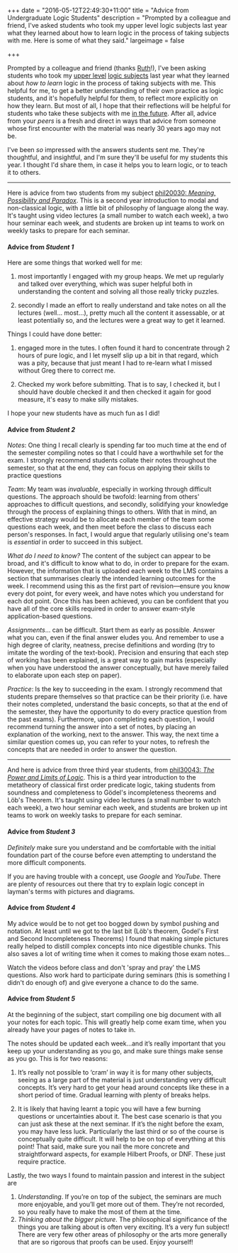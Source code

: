 +++
date = "2016-05-12T22:49:30+11:00"
title = "Advice from Undergraduate Logic Students"
description = "Prompted by a colleague and friend, I've asked students who took my upper level logic subjects last year what they learned about how to learn logic in the process of taking subjects with me. Here is some of what they said."
largeimage = false

+++


Prompted by a colleague and friend (thanks [Ruth](https://unimelb.academia.edu/RuthBoeker)!), I've been asking students who took my [upper level](https://consequently.org/class/2015/PHIL20030/) [logic subjects](https://consequently.org/class/2015/PHIL30043/) last year what they learned about *how to learn* logic in the process of taking subjects with me. This helpful for me, to get a better understanding of their own practice as logic students, and it's hopefully helpful for them, to reflect more explicitly on how they learn. But most of all, I hope that their reflections will be helpful for students who take these subjects with me [in the future](https://consequently.org/class/).  After all, advice from your *peers* is a fresh and direct in ways that advice from someone whose first encounter with the material was nearly 30 years ago may not be.

I've been *so* impressed with the answers students sent me. They're thoughtful, and insightful, and I'm sure they'll be useful for my students this year. I thought I'd share them, in case it helps you to learn logic, or to teach it to others.

---

Here is advice from two students from my subject [<span class="caps">phil20030</span>: *Meaning, Possibility and Paradox*](https://consequently.org/class/2016/PHIL20030/). This is a second year introduction to modal and non-classical logic, with a little bit of philosophy of language along the way. It's taught using video lectures (a small number to watch each week), a two hour seminar each week, and students are broken up int teams to work on weekly tasks to prepare for each seminar. 

#### Advice from *Student 1*

Here are some things that worked well for me:

1. most importantly I engaged with my group heaps. We met up regularly and talked over everything, which was super helpful both in understanding the content and solving all those really tricky puzzles.

2. secondly I made an effort to really understand and take notes on all the lectures (well&hellip; most&hellip;), pretty much all the content it assessable, or at least potentially so, and the lectures were a great way to get it learned. 

Things I could have done better:

1. engaged more in the tutes. I often found it hard to concentrate through 2 hours of pure logic, and I let myself slip up a bit in that regard, which was a pity, because that just meant I had to re-learn what I missed without Greg there to correct me.

2. Checked my work before submitting. That is to say, I checked it, but I should have double checked it and then checked it again for good measure, it's easy to make silly mistakes. 

I hope your new students have as much fun as I did!

#### Advice from *Student 2*

*Notes*: One thing I recall clearly is spending far too much time at the end of the semester compiling notes so that I could have a worthwhile set for the exam. I strongly recommend students collate their notes throughout the semester, so that at the end, they can focus on applying their skills to practice questions

*Team*: My team was *invaluable*, especially in working through difficult questions. The approach should be twofold: learning from others' approaches to difficult questions, and secondly, solidifying your knowledge through the process of explaining things to others. With that in mind, an effective strategy would be to allocate each member of the team some questions each week, and then meet before the class to discuss each person's responses. In fact, I would argue that regularly utilising one's team is *essential* in order to succeed in this subject.

*What do I need to know?* The content of the subject can appear to be broad, and it's difficult to know what to do, in order to prepare for the exam. However, the information that is uploaded each week to the LMS contains a section that summarises clearly the intended learning outcomes for the week. I recommend using this as the first part of revision&mdash;ensure you know every dot point, for every week, and have notes which you understand for each dot point. Once this has been achieved, you can be confident that you have all of the core skills required in order to answer exam-style application-based questions.

*Assignments*&hellip; can be difficult. Start them as early as possible. Answer what you can, even if the final answer eludes you. And remember to use a high degree of clarity, neatness, precise definitions and wording (try to imitate the wording of the text-book). Precision and ensuring that each step of working has been explained, is a great way to gain marks (especially when you have understood the answer conceptually, but have merely failed to elaborate upon each step on paper).

*Practice*: Is the key to succeeding in the exam. I strongly recommend that students prepare themselves so that practice can be their priority (i.e. have their notes completed, understand the basic concepts, so that at the end of the semester, they have the opportunity to do every practice question from the past exams). Furthermore, upon completing each question, I would recommend turning the answer into a set of notes, by placing an explanation of the working, next to the answer. This way, the next time a similar question comes up, you can refer to your notes, to refresh the concepts that are needed in order to answer the question.

---


And here is advice from three third year students, from [<span class="caps">phil30043</span>: *The Power and Limits of Logic*](https://consequently.org/class/2015/PHIL30043/). This is a third year introduction to the metatheory of classical first order predicate logic, taking students from soundness and completeness to G&ouml;del's incompleteness theorems and L&ouml;b's Theorem. It's taught using video lectures (a small number to watch each week), a two hour seminar each week, and students are broken up int teams to work on weekly tasks to prepare for each seminar. 

#### Advice from *Student 3*

*Definitely* make sure you understand and be comfortable with the initial foundation part of the course before even attempting to understand the more difficult components.

If you are having trouble with a concept, use *Google* and *YouTube*. There are plenty of resources out there that try to explain logic concept in layman's terms with pictures and diagrams.

#### Advice from *Student 4*

My advice would be to not get too bogged down by symbol pushing and notation. At least until we got to the last bit (Löb's theorem, Godel's First and Second Incompleteness Theorems) I found that making simple pictures really helped to distill complex concepts into nice digestible chunks. This also saves a lot of writing time when it comes to making those exam notes&hellip;

Watch the videos before class and don't 'spray and pray' the LMS questions. Also work hard to participate during seminars (this is something I didn't do enough of) and give everyone a chance to do the same.

#### Advice from *Student 5*

At the beginning of the subject, start compiling one big document with all your notes for each topic. This will greatly help come exam time, when you already have your pages of notes to take in.

The notes should be updated each week&hellip;and it’s really important that you keep up your understanding as you go, and make sure things make sense as you go. This is for two reasons:

1. It’s really not possible to ‘cram’ in way it is for many other subjects, seeing as a large part of the material is just understanding very difficult concepts. It’s very hard to get your head around concepts like these in a short period of time. Gradual learning with plenty of breaks helps.

2. It is likely that having learnt a topic you will have a few burning questions or uncertainties about it. The best case scenario is that you can just ask these at the next seminar. If it’s the night before the exam, you may have less luck. Particularly the last third or so of the course is conceptually quite difficult. It will help to be on top of everything at this point! That said, make sure you nail the more concrete and straightforward aspects, for example Hilbert Proofs, or DNF. These just require practice.

Lastly, the two ways I found to maintain passion and interest in the subject are

1. *Understanding*. If you’re on top of the subject, the seminars are much more enjoyable, and you’ll get more out of them. They’re not recorded, so you really have to make the most of them at the time.
2. *Thinking about the bigger picture*. The philosophical significance of the things you are talking about is often very exciting. It’s a very fun subject! There are very few other areas of philosophy or the arts more generally that are so rigorous that proofs can be used. Enjoy yourself!





